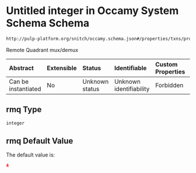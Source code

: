 # Untitled integer in Occamy System Schema Schema

```txt
http://pulp-platform.org/snitch/occamy.schema.json#/properties/txns/properties/rmq
```

Remote Quadrant mux/demux

| Abstract            | Extensible | Status         | Identifiable            | Custom Properties | Additional Properties | Access Restrictions | Defined In                                                       |
| :------------------ | :--------- | :------------- | :---------------------- | :---------------- | :-------------------- | :------------------ | :--------------------------------------------------------------- |
| Can be instantiated | No         | Unknown status | Unknown identifiability | Forbidden         | Allowed               | none                | [occamy.schema.json*](occamy.schema.json "open original schema") |

## rmq Type

`integer`

## rmq Default Value

The default value is:

```json
4
```
